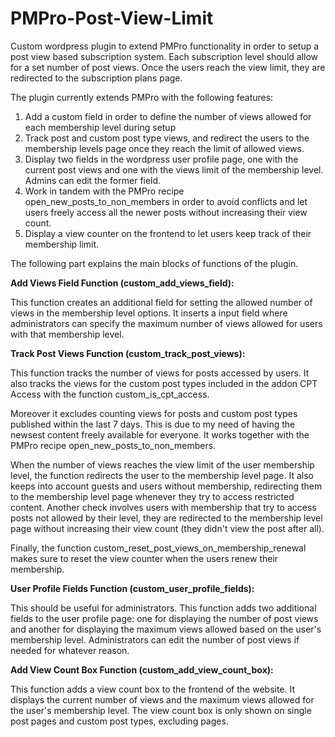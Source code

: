 # PMPro-Post-View-Limit

Custom wordpress plugin to extend PMPro functionality in order to setup a post view based subscription system. Each subscription level should allow for a set number of post views. Once the users reach the view limit, they are redirected to the subscription plans page.

The plugin currently extends PMPro with the following features:

1. Add a custom field in order to define the number of views allowed for each membership level during setup
2. Track post and custom post type views, and redirect the users to the membership levels page once they reach the limit of allowed views.
3. Display two fields in the wordpress user profile page, one with the current post views and one with the views limit of the membership level. Admins can edit the former field.
4. Work in tandem with the PMPro recipe open_new_posts_to_non_members in order to avoid conflicts and let users freely access all the newer posts without increasing their view count.
5. Display a view counter on the frontend to let users keep track of their membership limit.

The following part explains the main blocks of functions of the plugin.

<strong>Add Views Field Function (custom_add_views_field):</strong>

This function creates an additional field for setting the allowed number of views in the membership level options. It inserts a input field where administrators can specify the maximum number of views allowed for users with that membership level.

<strong>Track Post Views Function (custom_track_post_views):</strong>

This function tracks the number of views for posts accessed by users. It also tracks the views for the custom post types included in the addon CPT Access with the function custom_is_cpt_access. 

Moreover it excludes counting views for posts and custom post types published within the last 7 days. This is due to my need of having the newsest content freely available for everyone. It works together with the PMPro recipe open_new_posts_to_non_members. 

When the number of views reaches the view limit of the user membership level, the function redirects the user to the membership level page. It also keeps into account guests and users without membership, redirecting them to the membership level page whenever they try to access restricted content. Another check involves users with membership that try to access posts not allowed by their level, they are redirected to the membership level page without increasing their view count (they didn't view the post after all). 

Finally, the function custom_reset_post_views_on_membership_renewal makes sure to reset the view counter when the users renew their membership.

<strong>User Profile Fields Function (custom_user_profile_fields):</strong>

This should be useful for administrators. This function adds two additional fields to the user profile page: one for displaying the number of post views and another for displaying the maximum views allowed based on the user's membership level. Administrators can edit the number of post views if needed for whatever reason.

<strong>Add View Count Box Function (custom_add_view_count_box):</strong>

This function adds a view count box to the frontend of the website. It displays the current number of views and the maximum views allowed for the user's membership level. The view count box is only shown on single post pages and custom post types, excluding pages.

